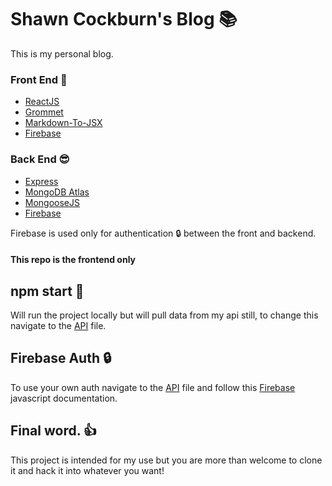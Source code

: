# Shawn Cockburn's Blog 📚
This is my personal blog.
### Front End 🤔
* [ReactJS](https://reactjs.org)
* [Grommet](https://v2.grommet.io)
* [Markdown-To-JSX](https://github.com/probablyup/markdown-to-jsx)
* [Firebase](https://firebase.google.com)

### Back End 😎
* [Express](https://expressjs.com)
* [MongoDB Atlas](https://www.mongodb.com/cloud/atlas)
* [MongooseJS](https://mongoosejs.com)
* [Firebase](https://firebase.google.com)

Firebase is used only for authentication 🔒 between the front and backend.

#### This repo is the frontend only

## npm start 🏁
Will run the project locally but will pull data from my api still,
to change this navigate to the [API](src/Api/api.js) file.

## Firebase Auth 🔒
To use your own auth navigate to the [API](src/Auth/Auth.jsx) file and follow this [Firebase](https://firebase.google.com/docs/reference/js/firebase.auth.Auth) javascript documentation.

## Final word. 👍
This project is intended for my use but you are more than welcome to clone it and hack it into whatever you want!
